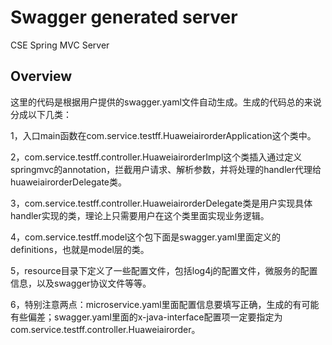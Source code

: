 # Swagger generated server

CSE Spring MVC Server


## Overview
这里的代码是根据用户提供的swagger.yaml文件自动生成。生成的代码总的来说分成以下几类：

1，入口main函数在com.service.testff.HuaweiairorderApplication这个类中。

2，com.service.testff.controller.HuaweiairorderImpl这个类插入通过定义springmvc的annotation，拦截用户请求、解析参数，并将处理的handler代理给huaweiairorderDelegate类。

3，com.service.testff.controller.HuaweiairorderDelegate类是用户实现具体handler实现的类，理论上只需要用户在这个类里面实现业务逻辑。

4，com.service.testff.model这个包下面是swagger.yaml里面定义的definitions，也就是model层的类。

5，resource目录下定义了一些配置文件，包括log4j的配置文件，微服务的配置信息，以及swagger协议文件等等。

6，特别注意两点：microservice.yaml里面配置信息要填写正确，生成的有可能有些偏差；swagger.yaml里面的x-java-interface配置项一定要指定为com.service.testff.controller.Huaweiairorder。